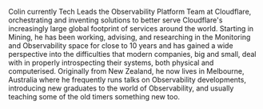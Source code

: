 Colin currently Tech Leads the Observability Platform Team at Cloudflare, orchestrating and inventing solutions to better serve Cloudflare's increasingly large global footprint of services around the world. Starting in Mining, he has been working, advising, and researching in the Monitoring and Observability space for close to 10 years and has gained a wide perspective into the difficulties that modern companies, big and small, deal with in properly introspecting their systems, both physical and computerised. Originally from New Zealand, he now lives in Melbourne, Australia where he frequently runs talks on Observability developments, introducing new graduates to the world of Observability, and usually teaching some of the old timers something new too. 
